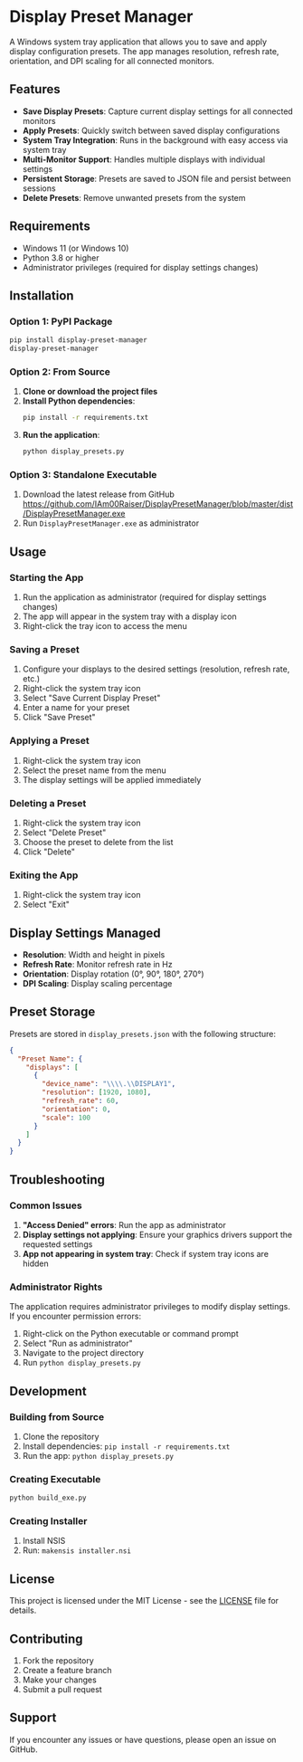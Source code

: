 # Display Preset Manager

A Windows system tray application that allows you to save and apply display configuration presets. The app manages resolution, refresh rate, orientation, and DPI scaling for all connected monitors.

## Features

- **Save Display Presets**: Capture current display settings for all connected monitors
- **Apply Presets**: Quickly switch between saved display configurations
- **System Tray Integration**: Runs in the background with easy access via system tray
- **Multi-Monitor Support**: Handles multiple displays with individual settings
- **Persistent Storage**: Presets are saved to JSON file and persist between sessions
- **Delete Presets**: Remove unwanted presets from the system

## Requirements

- Windows 11 (or Windows 10)
- Python 3.8 or higher
- Administrator privileges (required for display settings changes)

## Installation

### Option 1: PyPI Package
```bash
pip install display-preset-manager
display-preset-manager
```

### Option 2: From Source
1. **Clone or download the project files**
2. **Install Python dependencies**:
   ```bash
   pip install -r requirements.txt
   ```
3. **Run the application**:
   ```bash
   python display_presets.py
   ```

### Option 3: Standalone Executable
1. Download the latest release from GitHub https://github.com/IAm00Raiser/DisplayPresetManager/blob/master/dist/DisplayPresetManager.exe
2. Run `DisplayPresetManager.exe` as administrator

## Usage

### Starting the App

1. Run the application as administrator (required for display settings changes)
2. The app will appear in the system tray with a display icon
3. Right-click the tray icon to access the menu

### Saving a Preset

1. Configure your displays to the desired settings (resolution, refresh rate, etc.)
2. Right-click the system tray icon
3. Select "Save Current Display Preset"
4. Enter a name for your preset
5. Click "Save Preset"

### Applying a Preset

1. Right-click the system tray icon
2. Select the preset name from the menu
3. The display settings will be applied immediately

### Deleting a Preset

1. Right-click the system tray icon
2. Select "Delete Preset"
3. Choose the preset to delete from the list
4. Click "Delete"

### Exiting the App

1. Right-click the system tray icon
2. Select "Exit"

## Display Settings Managed

- **Resolution**: Width and height in pixels
- **Refresh Rate**: Monitor refresh rate in Hz
- **Orientation**: Display rotation (0°, 90°, 180°, 270°)
- **DPI Scaling**: Display scaling percentage

## Preset Storage

Presets are stored in `display_presets.json` with the following structure:
```json
{
  "Preset Name": {
    "displays": [
      {
        "device_name": "\\\\.\\DISPLAY1",
        "resolution": [1920, 1080],
        "refresh_rate": 60,
        "orientation": 0,
        "scale": 100
      }
    ]
  }
}
```

## Troubleshooting

### Common Issues

1. **"Access Denied" errors**: Run the app as administrator
2. **Display settings not applying**: Ensure your graphics drivers support the requested settings
3. **App not appearing in system tray**: Check if system tray icons are hidden

### Administrator Rights

The application requires administrator privileges to modify display settings. If you encounter permission errors:

1. Right-click on the Python executable or command prompt
2. Select "Run as administrator"
3. Navigate to the project directory
4. Run `python display_presets.py`

## Development

### Building from Source

1. Clone the repository
2. Install dependencies: `pip install -r requirements.txt`
3. Run the app: `python display_presets.py`

### Creating Executable

```bash
python build_exe.py
```

### Creating Installer

1. Install NSIS
2. Run: `makensis installer.nsi`

## License

This project is licensed under the MIT License - see the [LICENSE](LICENSE) file for details.

## Contributing

1. Fork the repository
2. Create a feature branch
3. Make your changes
4. Submit a pull request

## Support

If you encounter any issues or have questions, please open an issue on GitHub. 
